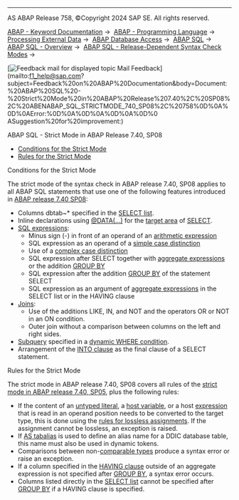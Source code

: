  

* * *

AS ABAP Release 758, ©Copyright 2024 SAP SE. All rights reserved.

[ABAP - Keyword Documentation](https://help.sap.com/doc/abapdocu_latest_index_htm/latest/en-US/abenabap.htm) →  [ABAP - Programming Language](https://help.sap.com/doc/abapdocu_latest_index_htm/latest/en-US/abenabap_reference.htm) →  [Processing External Data](https://help.sap.com/doc/abapdocu_latest_index_htm/latest/en-US/abenabap_language_external_data.htm) →  [ABAP Database Access](https://help.sap.com/doc/abapdocu_latest_index_htm/latest/en-US/abendb_access.htm) →  [ABAP SQL](https://help.sap.com/doc/abapdocu_latest_index_htm/latest/en-US/abenabap_sql.htm) →  [ABAP SQL - Overview](https://help.sap.com/doc/abapdocu_latest_index_htm/latest/en-US/abenabap_sql_oview.htm) →  [ABAP SQL - Release-Dependent Syntax Check Modes](https://help.sap.com/doc/abapdocu_latest_index_htm/latest/en-US/abenabap_sql_strict_modes.htm) → 

 [![](Mail.gif?object=Mail.gif "Feedback mail for displayed topic") Mail Feedback](mailto:f1_help@sap.com?subject=Feedback%20on%20ABAP%20Documentation&body=Document:%20ABAP%20SQL%20-%20Strict%20Mode%20in%20ABAP%20Release%207.40%2C%20SP08%2C%20ABENABAP_SQL_STRICTMODE_740_SP08%2C%20758%0D%0A%0D%0AError:%0D%0A%0D%0A%0D%0A%0D%0
ASuggestion%20for%20improvement:)

ABAP SQL - Strict Mode in ABAP Release 7.40, SP08

-   [Conditions for the Strict Mode](#@@ITOC@@ABENABAP_SQL_STRICTMODE_740_SP08_1)
-   [Rules for the Strict Mode](#@@ITOC@@ABENABAP_SQL_STRICTMODE_740_SP08_2)

Conditions for the Strict Mode   

The strict mode of the syntax check in ABAP release 7.40, SP08 applies to all ABAP SQL statements that use one of the following features introduced in [ABAP release 7.40 SP08](https://help.sap.com/doc/abapdocu_latest_index_htm/latest/en-US/abennews-740_sp08-abap_sql.htm):

-   Columns dbtab~\* specified in the [SELECT list](https://help.sap.com/doc/abapdocu_latest_index_htm/latest/en-US/abapselect_list.htm).
-   Inline declarations using [@DATA(...)](https://help.sap.com/doc/abapdocu_latest_index_htm/latest/en-US/abapselect_into_target.htm) for the [target area](https://help.sap.com/doc/abapdocu_latest_index_htm/latest/en-US/abapinto_clause.htm) of [SELECT](https://help.sap.com/doc/abapdocu_latest_index_htm/latest/en-US/abapselect.htm).
-   [SQL expressions](https://help.sap.com/doc/abapdocu_latest_index_htm/latest/en-US/abensql_expression_glosry.htm "Glossary Entry"):
    -   Minus sign (\-) in front of an operand of an [arithmetic expression](https://help.sap.com/doc/abapdocu_latest_index_htm/latest/en-US/abensql_arith.htm)
    -   SQL expression as an operand of a [simple case distinction](https://help.sap.com/doc/abapdocu_latest_index_htm/latest/en-US/abensql_simple_case.htm)
    -   Use of a [complex case distinction](https://help.sap.com/doc/abapdocu_latest_index_htm/latest/en-US/abensql_searched_case.htm)
    -   SQL expression after SELECT together with [aggregate expressions](https://help.sap.com/doc/abapdocu_latest_index_htm/latest/en-US/abapselect_aggregate.htm) or the addition [GROUP BY](https://help.sap.com/doc/abapdocu_latest_index_htm/latest/en-US/abapgroupby_clause.htm)
    -   SQL expression after the addition [GROUP BY](https://help.sap.com/doc/abapdocu_latest_index_htm/latest/en-US/abapgroupby_clause.htm) of the statement SELECT
    -   SQL expression as an argument of [aggregate expressions](https://help.sap.com/doc/abapdocu_latest_index_htm/latest/en-US/abapselect_aggregate.htm) in the SELECT list or in the HAVING clause
-   [Joins](https://help.sap.com/doc/abapdocu_latest_index_htm/latest/en-US/abapselect_join.htm):
    -   Use of the additions LIKE, IN, and NOT and the operators OR or NOT in an ON condition.
    -   Outer join without a comparison between columns on the left and right sides.
-   [Subquery](https://help.sap.com/doc/abapdocu_latest_index_htm/latest/en-US/abensubquery_glosry.htm "Glossary Entry") specified in a [dynamic WHERE condition](https://help.sap.com/doc/abapdocu_latest_index_htm/latest/en-US/abenwhere_logexp_dynamic.htm).
-   Arrangement of the [INTO clause](https://help.sap.com/doc/abapdocu_latest_index_htm/latest/en-US/abapinto_clause.htm) as the final clause of a SELECT statement.

Rules for the Strict Mode   

The strict mode in ABAP release 7.40, SP08 covers all rules of the [strict mode in ABAP release 7.40, SP05](https://help.sap.com/doc/abapdocu_latest_index_htm/latest/en-US/abenabap_sql_strictmode_740_sp05.htm), plus the following rules:

-   If the content of an [untyped literal](https://help.sap.com/doc/abapdocu_latest_index_htm/latest/en-US/abenabap_sql_untyped_literals.htm), a [host variable](https://help.sap.com/doc/abapdocu_latest_index_htm/latest/en-US/abenabap_sql_host_variables.htm), or a host [expression](https://help.sap.com/doc/abapdocu_latest_index_htm/latest/en-US/abenabap_sql_host_expressions.htm) that is read in an operand position needs to be converted to the target type, this is done using the [rules for lossless assignments](https://help.sap.com/doc/abapdocu_latest_index_htm/latest/en-US/abapmove_exact.htm). If the assignment cannot be lossless, an exception is raised.
-   If [AS tabalias](https://help.sap.com/doc/abapdocu_latest_index_htm/latest/en-US/abapfrom_clause.htm) is used to define an alias name for a DDIC database table, this name must also be used in dynamic tokens.
-   Comparisons between non-[comparable types](https://help.sap.com/doc/abapdocu_latest_index_htm/latest/en-US/abenwhere_logexp_compare_types.htm) produce a syntax error or raise an exception.
-   If a column specified in the [HAVING clause](https://help.sap.com/doc/abapdocu_latest_index_htm/latest/en-US/abaphaving_clause.htm) outside of an aggregate expression is not specified after [GROUP BY](https://help.sap.com/doc/abapdocu_latest_index_htm/latest/en-US/abapgroupby_clause.htm), a syntax error occurs.
-   Columns listed directly in the [SELECT list](https://help.sap.com/doc/abapdocu_latest_index_htm/latest/en-US/abapselect_list.htm) cannot be specified after [GROUP BY](https://help.sap.com/doc/abapdocu_latest_index_htm/latest/en-US/abapgroupby_clause.htm) if a HAVING clause is specified.